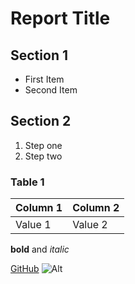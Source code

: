# Report Title
## Section 1
- First Item
- Second Item
## Section 2  
1. Step one
2. Step two

### Table 1  
| Column 1 | Column 2 |
|----------|----------|
| Value 1  | Value 2  |

**bold** and *italic*

[GitHub](https://github.com)
![Alt](image.png)
